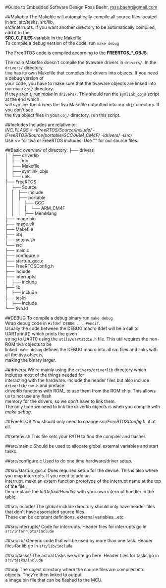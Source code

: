 #Guide to Embedded Software Design
Ross Baehr, ross.baehr@gmail.com

##Makefile
The Makefile will automatically compile all source files located in src, src/tasks, src/lib,  
src/interrupts. If you want another directory to be automatically compiled, add it to the  
**SRC_C_FILES** variable in the Makefile.  
To compile a debug version of the code, run `make debug`  

The FreeRTOS code is compiled according to the **FREERTOS_*_OBJS**.  

The main Makefile doesn't compile the tivaware drivers in `drivers/`. In the `drivers/` directory,  
tiva has its own Makefile that compiles the drivers into objects. If you need a debug version of  
your code, you have to make sure that the tivaware objects are linked into our main `obj/` directory.  
If they aren't, run *make* in `drivers/`. This should run the `symlink_objs` script at the end which  
will symlink the drivers the tiva Makefile outputted into our `obj/` directory. If you don't see  
the tiva object files in your `obj/` directory, run this script.

##Includes
Includes are relative to:  
*INC_FLAGS = -IFreeRTOS/Source/include/ -IFreeRTOS/Source/portable/GCC/ARM_CM4F/ -Idrivers/ -Isrc/*  
Use <> for tiva or FreeRTOS includes. Use "" for our source files.  

##Basic overview of directory:
├── drivers  
│   ├── driverlib  
│   ├── inc  
│   ├── Makefile  
│   ├── symlink_objs  
│   └── utils  
├── FreeRTOS  
│   ├── Source  
│   │   ├── include  
│   │   ├── portable  
│   │   │   ├── GCC  
│   │   │   │   └── ARM_CM4F  
│   │   │   ├── MemMang  
├── image.bin  
├── image.elf  
├── Makefile  
├── obj  
├── setenv.sh  
└── src  
    ├── main.c  
    ├── configure.c  
    ├── startup_gcc.c  
    ├── FreeRTOSConfig.h  
    ├── include  
    ├── interrupts  
    │   ├── include  
    ├── lib  
    │   ├── include  
    ├── tasks  
    │   ├── include  
    └── tiva.ld  
    
##DEBUG
To compile a debug binary run `make debug`  
Wrap debug code in `#ifdef DEBUG ... #endif`.  
Usually the code between the DEBUG macro ifdef will be a call to UARTprintf() which prints the given  
string to UART0 using the `utils/uartstdio.h` file. This util requires the non-ROM tiva objects to be  
linked. `make debug` defines the DEBUG macro into all src files and links with all the tiva objects,  
making the binary larger.

##drivers/
We're mainly using the `drivers/driverlib` directory which includes most of the things needed for  
interacting with the hardware. Include the header files but also include `driverlib/rom.h` and preface  
driverlib functions with ROM_ to use them from the ROM chip. This allows us to not use any flash  
memory for the drivers, so we don't have to link them.  
The only time we need to link the driverlib objects is when you compile with *make debug*.  

##FreeRTOS
You should only need to change *src/FreeRTOSConfig.h*, if at all.  

##setenv.sh
This file sets your *PATH* to find the compiler and flasher.  

##src/main.c
Should be used to allocate global external variables and start tasks.  

##src/configure.c
Used to do one time hardware/driver setup.  

##src/startup_gcc.c
Does required setup for the device. This is also where you map interrupts. If you need to add an  
interrupt, make an extern function prototype of the interrupt name at the top of the file,  
then replace the *IntDefaultHandler* with your own interrupt handler in the table.  

##src/include/
The global include directory should only have header files that don't have associated source files.  
These can be constant definitions, external variables...etc  

##src/interrupts/
Code for interrupts. Header files for interrupts go in `src/interrupts/include`  

##src/lib/
Generic code that will be used by more than one task. Header files for lib go in `src/lib/include`  

##src/tasks/
The actual tasks we write go here. Header files for tasks go in `src/tasks/include`  

##obj/
The object directory where the source files are compiled into objects. They're then linked to output  
a image.bin file that can be flashed to the MCU.  
